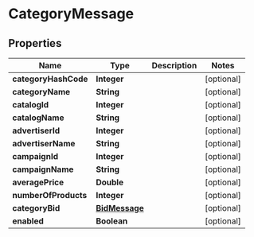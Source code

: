 

# CategoryMessage


## Properties

Name | Type | Description | Notes
------------ | ------------- | ------------- | -------------
**categoryHashCode** | **Integer** |  |  [optional]
**categoryName** | **String** |  |  [optional]
**catalogId** | **Integer** |  |  [optional]
**catalogName** | **String** |  |  [optional]
**advertiserId** | **Integer** |  |  [optional]
**advertiserName** | **String** |  |  [optional]
**campaignId** | **Integer** |  |  [optional]
**campaignName** | **String** |  |  [optional]
**averagePrice** | **Double** |  |  [optional]
**numberOfProducts** | **Integer** |  |  [optional]
**categoryBid** | [**BidMessage**](BidMessage.md) |  |  [optional]
**enabled** | **Boolean** |  |  [optional]



